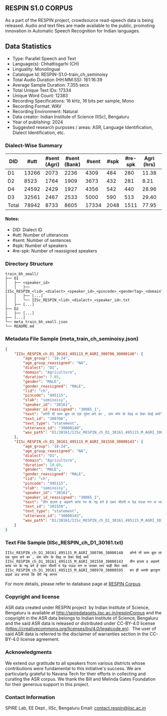 ## RESPIN S1.0 CORPUS ##

As a part of the RESPIN project, crowdsource read-speech data is being released. Audio and text files
are made available to the public, promoting innovation in Automatic Speech Recognition for Indian languages.

## Data Statistics ##

- Type: Parallel Speech and Text
- Language(s): Chhattisgarhi (CH)
- Linguality: Monolingual
- Catalogue Id: RESPIN-S1.0-train_ch_seminoisy
- Total Audio Duration (HH:MM:SS): 161:16:39
- Average Sample Duration: 7.355 secs
- Total Unique Text IDs: 17334
- Unique Word Count: 12383
- Recording Specifications: 16 kHz, 16 bits per sample, Mono
- Recording Format: WAV
- Recording Environment: Natural
- Data creator: Indian Institute of Science (IISc), Bengaluru
- Year of publishing: 2024
- Suggested research purposes / areas: ASR, Language Identification, Dialect Identification, etc.

### Dialect-Wise Summary ###
| DID   | #utt | #sent (Agri) | #sent (Bank) | #sent | #spk | #re-spk | Agri (hrs) | Bank (hrs) | Total (hrs) |
|-------|------|--------------|--------------|-------|------|---------|------------|------------|-------------|
| D1 | 13266 | 2073 | 2236 | 4309 | 484 | 280 | 11.38 | 15.46 | 26.84 |
| D2 | 8523 | 1764 | 1909 | 3673 | 432 | 281 | 8.21 | 9.74 | 17.94 |
| D4 | 24592 | 2429 | 1927 | 4356 | 542 | 440 | 28.96 | 24.06 | 53.02 |
| D3 | 32561 | 2467 | 2533 | 5000 | 590 | 513 | 29.40 | 34.07 | 63.47 |
| Total | 78942 | 8733 | 8605 | 17334 | 2048 | 1511 | 77.95 | 83.33 | 161.28 |



#### Notes:
- DID: Dialect ID
- #utt: Number of utterances
- #sent: Number of sentences
- #spk: Number of speakers
- #re-spk: Number of reassigned speakers

### Directory Structure ###
```
train_bh_small/
├── D1
│   ├── <speaker_id>
│   │   ├── IISc_RESPIN_<lid>_<dialect>_<speaker_id>_<pincode>_<genderTag>_<domainTag>_<text_id>_<uttid>.wav
│   │   ├── [...]
│   │   └── IISc_RESPIN_<lid>_<dialect>_<speaker_id>.txt
│   ├── [...]
├── D2
│   ├── [...]
├── [...]
└── meta_train_bh_small.json
└── README.md
```

### Metadata File Sample (meta_train_ch_seminoisy.json) ###

```json
{
    "IISc_RESPIN_ch_D1_30161_495115_M_AGRI_300706_30000140": {
        "age_group": "18-24",
        "age_group_reassigned": "NA",
        "dialect": "D1",
        "domain": "Agriculture",
        "duration": 7.85,
        "gender": "MALE",
        "gender_reassigned": "MALE",
        "lid": "ch",
        "pincode": "495115",
        "slab": "seminoisy",
        "speaker_id": "30161",
        "speaker_id_reassigned": "30065_1",
        "text": "कोनो भी काम बूता ला एक मुस्त करे बर , दाम फोर के देवइ ल ठेका देवई कथें",
        "text_id": "300706",
        "text_type": "statement",
        "utterance_id": "30000140",
        "wav_path": "D1/30161/IISc_RESPIN_ch_D1_30161_495115_M_AGRI_300706_30000140.wav"
    },
    "IISc_RESPIN_ch_D1_30161_495115_M_AGRI_301550_30000143": {
        "age_group": "18-24",
        "age_group_reassigned": "NA",
        "dialect": "D1",
        "domain": "Agriculture",
        "duration": 10.69,
        "gender": "MALE",
        "gender_reassigned": "MALE",
        "lid": "ch",
        "pincode": "495115",
        "slab": "seminoisy",
        "speaker_id": "30161",
        "speaker_id_reassigned": "30065_1",
        "text": "ग्रीन हाउस ह अइसने कांच भर के नइ बने हे एकर भीतरी म पेड़ पउधा मन ल जतका ताप चाही मिल जाथे",
        "text_id": "301550",
        "text_type": "statement",
        "utterance_id": "30000143",
        "wav_path": "D1/30161/IISc_RESPIN_ch_D1_30161_495115_M_AGRI_301550_30000143.wav"
    }
}
```

### Text File Sample (IISc_RESPIN_ch_D1_30161.txt) ###
```
IISc_RESPIN_ch_D1_30161_495115_M_AGRI_300706_30000140	कोनो भी काम बूता ला एक मुस्त करे बर , दाम फोर के देवइ ल ठेका देवई कथें
IISc_RESPIN_ch_D1_30161_495115_M_AGRI_301550_30000143	ग्रीन हाउस ह अइसने कांच भर के नइ बने हे एकर भीतरी म पेड़ पउधा मन ल जतका ताप चाही मिल जाथे
IISc_RESPIN_ch_D1_30161_495115_M_AGRI_300978_30000595	बन ही अतके झटकुन बाढ़थे अउ बगरथे कि देरी नइ लागय
```

For more details, please refer to database page at [RESPIN Corpus](http://spiredatasets.iisc.ac.in/respinCorpus).

### Copyright and license ###

ASR data created under RESPIN project  by Indian Institute of Science, Bengaluru is available
at http://spiredatasets.iisc.ac.in/respinCorpus and the copyright in the ASR data belongs to
Indian Institute of Science, Bengaluru and the said ASR data is released or distributed under
CC-BY-4.0 license (https://creativecommons.org/licenses/by/4.0/legalcode.en).  The user of
said ASR data is referred to the disclaimer of warranties section in the CC-BY-4.0 license
agreement.


### Acknowledgments ###

We extend our gratitude to all speakers from various districts whose contributions were fundamental to this initiative's success.
We are particularly grateful to Navana Tech for their efforts in collecting and curating the ASR corpus.
We thank the Bill and Melinda Gates Foundation for their generous support in this project.

### Contact Information ###

SPIRE Lab, EE Dept., IISc, Bengaluru
Email: contact.respin@iisc.ac.in